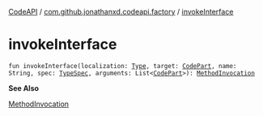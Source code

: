 [CodeAPI](../index.md) / [com.github.jonathanxd.codeapi.factory](index.md) / [invokeInterface](.)

# invokeInterface

`fun invokeInterface(localization: `[`Type`](http://docs.oracle.com/javase/6/docs/api/java/lang/reflect/Type.html)`, target: `[`CodePart`](../com.github.jonathanxd.codeapi/-code-part/index.md)`, name: String, spec: `[`TypeSpec`](../com.github.jonathanxd.codeapi.base/-type-spec/index.md)`, arguments: List<`[`CodePart`](../com.github.jonathanxd.codeapi/-code-part/index.md)`>): `[`MethodInvocation`](../com.github.jonathanxd.codeapi.base/-method-invocation/index.md)

**See Also**

[MethodInvocation](../com.github.jonathanxd.codeapi.base/-method-invocation/index.md)

